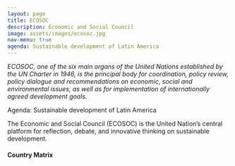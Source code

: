 ```yaml
---
layout: page
title: ECOSOC
description: Economic and Social Council
image: assets/images/ecosoc.jpg
nav-menu: true
agenda: Sustainable development of Latin America
---
```


*ECOSOC, one of the six main organs of the United Nations established by the UN Charter in 1946,
is the principal body for coordination, policy review, policy dialogue and recommendations on
economic, social and environmental issues, as well as for implementation of internationally
agreed development goals.*

Agenda: Sustainable development of Latin America

The Economic and Social Council (ECOSOC) is the United Nation’s
central platform for reflection, debate, and innovative thinking on sustainable development.

#### Country Matrix
